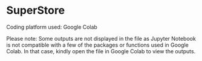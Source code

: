# SuperStore

Coding platform used: Google Colab 

Please note: 
Some outputs are not displayed in the file as Jupyter Notebook is not compatible with a few of the packages or functions used in Google Colab. In that case, kindly open the file in Google Colab to view the outputs.
